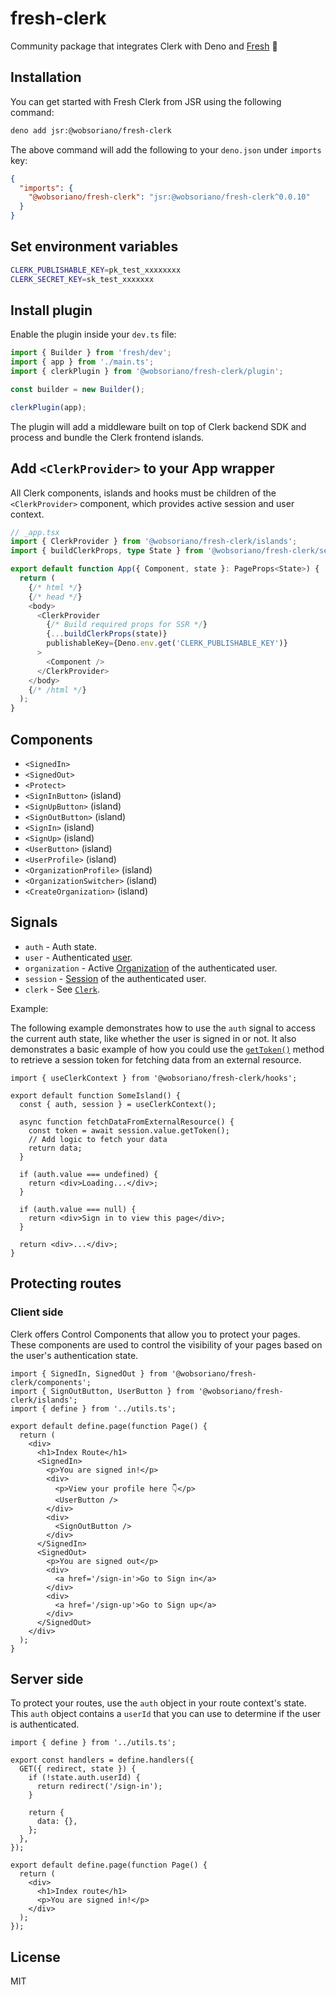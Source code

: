 # fresh-clerk

Community package that integrates Clerk with Deno and
[Fresh](https://fresh.deno.dev/) 🍋

## Installation

You can get started with Fresh Clerk from JSR using the following command:

```sh
deno add jsr:@wobsoriano/fresh-clerk
```

The above command will add the following to your `deno.json` under `imports`
key:

```json
{
  "imports": {
    "@wobsoriano/fresh-clerk": "jsr:@wobsoriano/fresh-clerk^0.0.10"
  }
}
```

## Set environment variables

```sh
CLERK_PUBLISHABLE_KEY=pk_test_xxxxxxxx
CLERK_SECRET_KEY=sk_test_xxxxxxx
```

## Install plugin

Enable the plugin inside your `dev.ts` file:

```ts
import { Builder } from 'fresh/dev';
import { app } from './main.ts';
import { clerkPlugin } from '@wobsoriano/fresh-clerk/plugin';

const builder = new Builder();

clerkPlugin(app);
```

The plugin will add a middleware built on top of Clerk backend SDK and process
and bundle the Clerk frontend islands.

## Add `<ClerkProvider>` to your App wrapper

All Clerk components, islands and hooks must be children of the
`<ClerkProvider>` component, which provides active session and user context.

```ts
// _app.tsx
import { ClerkProvider } from '@wobsoriano/fresh-clerk/islands';
import { buildClerkProps, type State } from '@wobsoriano/fresh-clerk/server';

export default function App({ Component, state }: PageProps<State>) {
  return (
    {/* html */}
    {/* head */}
    <body>
      <ClerkProvider
        {/* Build required props for SSR */}
        {...buildClerkProps(state)}
        publishableKey={Deno.env.get('CLERK_PUBLISHABLE_KEY')}
      >
        <Component />
      </ClerkProvider>
    </body>
    {/* /html */}
  );
}
```

## Components

- `<SignedIn>`
- `<SignedOut>`
- `<Protect>`
- `<SignInButton>` (island)
- `<SignUpButton>` (island)
- `<SignOutButton>` (island)
- `<SignIn>` (island)
- `<SignUp>` (island)
- `<UserButton>` (island)
- `<UserProfile>` (island)
- `<OrganizationProfile>` (island)
- `<OrganizationSwitcher>` (island)
- `<CreateOrganization>` (island)

## Signals

- `auth` - Auth state.
- `user` - Authenticated
  [user](https://clerk.com/docs/references/javascript/user/user).
- `organization` - Active
  [Organization](https://clerk.com/docs/references/javascript/organization/organization)
  of the authenticated user.
- `session` - [Session](https://clerk.com/docs/references/javascript/session) of
  the authenticated user.
- `clerk` - See
  [`Clerk`](https://clerk.com/docs/references/javascript/clerk/clerk).

Example:

The following example demonstrates how to use the `auth` signal to access the
current auth state, like whether the user is signed in or not. It also
demonstrates a basic example of how you could use the
[`getToken()`](https://clerk.com/docs/references/javascript/session#get-token)
method to retrieve a session token for fetching data from an external resource.

```tsx
import { useClerkContext } from '@wobsoriano/fresh-clerk/hooks';

export default function SomeIsland() {
  const { auth, session } = useClerkContext();

  async function fetchDataFromExternalResource() {
    const token = await session.value.getToken();
    // Add logic to fetch your data
    return data;
  }

  if (auth.value === undefined) {
    return <div>Loading...</div>;
  }

  if (auth.value === null) {
    return <div>Sign in to view this page</div>;
  }

  return <div>...</div>;
}
```

## Protecting routes

### Client side

Clerk offers Control Components that allow you to protect your pages. These
components are used to control the visibility of your pages based on the user's
authentication state.

```tsx
import { SignedIn, SignedOut } from '@wobsoriano/fresh-clerk/components';
import { SignOutButton, UserButton } from '@wobsoriano/fresh-clerk/islands';
import { define } from '../utils.ts';

export default define.page(function Page() {
  return (
    <div>
      <h1>Index Route</h1>
      <SignedIn>
        <p>You are signed in!</p>
        <div>
          <p>View your profile here 👇</p>
          <UserButton />
        </div>
        <div>
          <SignOutButton />
        </div>
      </SignedIn>
      <SignedOut>
        <p>You are signed out</p>
        <div>
          <a href='/sign-in'>Go to Sign in</a>
        </div>
        <div>
          <a href='/sign-up'>Go to Sign up</a>
        </div>
      </SignedOut>
    </div>
  );
}
```

## Server side

To protect your routes, use the `auth` object in your route context's state.
This `auth` object contains a `userId` that you can use to determine if the user
is authenticated.

```tsx
import { define } from '../utils.ts';

export const handlers = define.handlers({
  GET({ redirect, state }) {
    if (!state.auth.userId) {
      return redirect('/sign-in');
    }

    return {
      data: {},
    };
  },
});

export default define.page(function Page() {
  return (
    <div>
      <h1>Index route</h1>
      <p>You are signed in!</p>
    </div>
  );
});
```

## License

MIT
